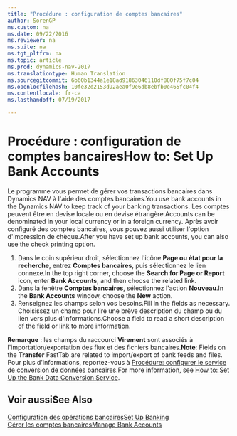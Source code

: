 ```yaml
---
title: "Procédure : configuration de comptes bancaires"
author: SorenGP
ms.custom: na
ms.date: 09/22/2016
ms.reviewer: na
ms.suite: na
ms.tgt_pltfrm: na
ms.topic: article
ms.prod: dynamics-nav-2017
ms.translationtype: Human Translation
ms.sourcegitcommit: 6b60b1344a1e18ad91863046110df880f75f7c04
ms.openlocfilehash: 10fe32d2153d92aea0f9e6db8ebfb0e465fc04f4
ms.contentlocale: fr-ca
ms.lasthandoff: 07/19/2017

---
```


# <a name="how-to-set-up-bank-accounts"></a><span data-ttu-id="f3dc6-102">Procédure : configuration de comptes bancaires</span><span class="sxs-lookup"><span data-stu-id="f3dc6-102">How to: Set Up Bank Accounts</span></span>
<span data-ttu-id="f3dc6-103">Le programme vous permet de gérer vos transactions bancaires dans Dynamics NAV à l'aide des comptes bancaires.</span><span class="sxs-lookup"><span data-stu-id="f3dc6-103">You use bank accounts in the Dynamics NAV to keep track of your banking transactions.</span></span> <span data-ttu-id="f3dc6-104">Les comptes peuvent être en devise locale ou en devise étrangère.</span><span class="sxs-lookup"><span data-stu-id="f3dc6-104">Accounts can be denominated in your local currency or in a foreign currency.</span></span> <span data-ttu-id="f3dc6-105">Après avoir configuré des comptes bancaires, vous pouvez aussi utiliser l'option d'impression de chèque.</span><span class="sxs-lookup"><span data-stu-id="f3dc6-105">After you have set up bank accounts, you can also use the check printing option.</span></span>

1. <span data-ttu-id="f3dc6-106">Dans le coin supérieur droit, sélectionnez l'icône **Page ou état pour la recherche**, entrez **Comptes bancaires**, puis sélectionnez le lien connexe.</span><span class="sxs-lookup"><span data-stu-id="f3dc6-106">In the top right corner, choose the **Search for Page or Report** icon, enter **Bank Accounts**, and then choose the related link.</span></span>
2. <span data-ttu-id="f3dc6-107">Dans la fenêtre **Comptes bancaires**, sélectionnez l'action **Nouveau**.</span><span class="sxs-lookup"><span data-stu-id="f3dc6-107">In the **Bank Accounts** window, choose the **New** action.</span></span>
3. <span data-ttu-id="f3dc6-108">Renseignez les champs selon vos besoins.</span><span class="sxs-lookup"><span data-stu-id="f3dc6-108">Fill in the fields as necessary.</span></span> <span data-ttu-id="f3dc6-109">Choisissez un champ pour lire une brève description du champ ou du lien vers plus d'informations.</span><span class="sxs-lookup"><span data-stu-id="f3dc6-109">Choose a field to read a short description of the field or link to more information.</span></span>

<span data-ttu-id="f3dc6-110">**Remarque** : les champs du raccourci **Virement** sont associés à l'importation/exportation des flux et des fichiers bancaires.</span><span class="sxs-lookup"><span data-stu-id="f3dc6-110">**Note**: Fields on the **Transfer** FastTab are related to import/export of bank feeds and files.</span></span> <span data-ttu-id="f3dc6-111">Pour plus d'informations, reportez-vous à [Procédure: configurer le service de conversion de données bancaires](bank-how-setup-bank-data-conversion-service.md).</span><span class="sxs-lookup"><span data-stu-id="f3dc6-111">For more information, see [How to: Set Up the Bank Data Conversion Service](bank-how-setup-bank-data-conversion-service.md).</span></span>

## <a name="see-also"></a><span data-ttu-id="f3dc6-112">Voir aussi</span><span class="sxs-lookup"><span data-stu-id="f3dc6-112">See Also</span></span>  
[<span data-ttu-id="f3dc6-113">Configuration des opérations bancaires</span><span class="sxs-lookup"><span data-stu-id="f3dc6-113">Set Up Banking</span></span>](bank-setup-banking.md)  
[<span data-ttu-id="f3dc6-114">Gérer les comptes bancaires</span><span class="sxs-lookup"><span data-stu-id="f3dc6-114">Manage Bank Accounts</span></span>](bank-manage-bank-accounts.md)


